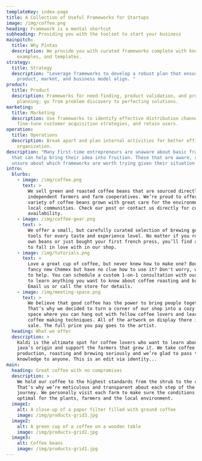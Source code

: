 ```yaml
---
templateKey: index-page
title: A Collection of Useful Frameworks for Startups
image: /img/coffee.png
heading: Framework is a mental shortcut
subheading: Providing you with the toolset to start your business
mainpitch:
  title: Why Pintas
  description: We provide you with curated frameworks complete with know-how,
    examples, and templates.
strategy:
  title: Strategy
  description: "Leverage frameworks to develop a robust plan that ensures your
    product, market, and business model align. "
product:
  title: Product
  description: Frameworks for need-finding, product validation, and product
    planning; go from problem discovery to perfecting solutions.
marketing:
  title: Marketing
  description: Use frameworks to identify effective distribution channels,
    fine-tune customer acquisition strategies, and retain users.
operation:
  title: Operations
  description: Break apart and plan internal activities for better efficiency and
    organization.
description: "Many first-time entrepreneurs are unaware about basic frameworks
  that can help bring their idea into fruition. Those that are aware, are often
  unsure about which frameworks are worth trying given their situation. "
intro:
  blurbs:
    - image: /img/coffee.png
      text: >
        We sell green and roasted coffee beans that are sourced directly from
        independent farmers and farm cooperatives. We’re proud to offer a
        variety of coffee beans grown with great care for the environment and
        local communities. Check our post or contact us directly for current
        availability.
    - image: /img/coffee-gear.png
      text: >
        We offer a small, but carefully curated selection of brewing gear and
        tools for every taste and experience level. No matter if you roast your
        own beans or just bought your first french press, you’ll find a gadget
        to fall in love with in our shop.
    - image: /img/tutorials.png
      text: >
        Love a great cup of coffee, but never knew how to make one? Bought a
        fancy new Chemex but have no clue how to use it? Don't worry, we’re here
        to help. You can schedule a custom 1-on-1 consultation with our baristas
        to learn anything you want to know about coffee roasting and brewing.
        Email us or call the store for details.
    - image: /img/meeting-space.png
      text: >
        We believe that good coffee has the power to bring people together.
        That’s why we decided to turn a corner of our shop into a cozy meeting
        space where you can hang out with fellow coffee lovers and learn about
        coffee making techniques. All of the artwork on display there is for
        sale. The full price you pay goes to the artist.
  heading: What we offer
  description: >
    Kaldi is the ultimate spot for coffee lovers who want to learn about their
    java’s origin and support the farmers that grew it. We take coffee
    production, roasting and brewing seriously and we’re glad to pass that
    knowledge to anyone. This is an edit via identity...
main:
  heading: Great coffee with no compromises
  description: >
    We hold our coffee to the highest standards from the shrub to the cup.
    That’s why we’re meticulous and transparent about each step of the coffee’s
    journey. We personally visit each farm to make sure the conditions are
    optimal for the plants, farmers and the local environment.
  image1:
    alt: A close-up of a paper filter filled with ground coffee
    image: /img/products-grid3.jpg
  image2:
    alt: A green cup of a coffee on a wooden table
    image: /img/products-grid2.jpg
  image3:
    alt: Coffee beans
    image: /img/products-grid1.jpg
---
```

